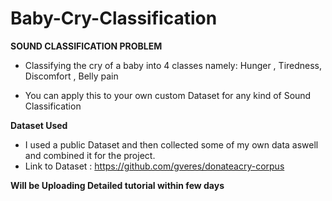 # Baby-Cry-Classification

**SOUND CLASSIFICATION PROBLEM**

- Classifying the cry of a baby into 4 classes namely:  Hunger , Tiredness, Discomfort , Belly pain

- You can apply this to your own custom Dataset for any kind of Sound Classification


**Dataset Used**

- I used a public Dataset and then collected some of my own data aswell and combined it for the project.
-  Link to Dataset :    https://github.com/gveres/donateacry-corpus




**Will be Uploading Detailed tutorial within few days**
